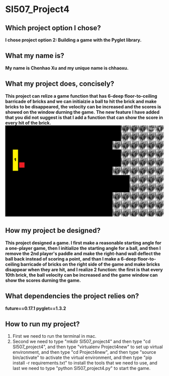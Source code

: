 # SI507_Project4
## Which project option I chose?
**I chose project option 2: Building a game with the Pyglet library.**

## What my name is?
**My name is Chenhao Xu and my unique name is chhaoxu.**

## What my project does, concisely?
**This project can relize a game function that has 6-deep floor-to-ceiling barricade of bricks and we can initiaizie a ball to hit the brick and make bricks to be disappeared, the velocity can be increased and the scores is showed on the window durning the game.**
**The new feature I have added that you did not suggest is that I add a function that can show the score in every hit of the brick.**
![image](https://github.com/chhaoxu/SI507_Project4/raw/master/projectSource/result.png)


## How my project be designed?
**This project designed a game. I first make a reasonable starting angle for a one-player game, then I initialize the starting angle for a ball, and then I remove the 2nd player's paddle and make the right-hand wall deflect the ball back instead of scoring a point, and than I make a 6-deep floor-to-ceiling barricade of bricks on the right side of the game and make bricks disappear when they are hit, and I realize 2 function: the first is that every 10th brick, the ball velocity can be increased and the game window can show the scores durning the game.**


## What dependencies the project relies on?
**future==0.17.1
pyglet==1.3.2**

## How to run my project?
1. First we need to run the terminal in mac.
2. Second we need to type "mkdir SI507_project4" and then type "cd SI507_project4", and then type "virtualenv Project4new" to set up virtual environment, and then type "cd Project4new", and then type "source bin/activate" to activate the virtual environment, and then type "pip install -r requirements.txt" to install the tools that we need to use, and last we need to type "python SI507_project4.py" to start the game.
